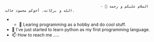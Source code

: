                                                 - 👋 السلام عليكم و رحمة الله و بركاته. أخوكم محمود خالد. 
- - 👀  Learing programming as a hobby and do cool stuff.
- 🌱 I've just started to learn python as my first programming language.
- 📫 How to reach me .....

<!---
Mahmoud1117/Mahmoud1117 is a ✨ special ✨ repository because its `README.md` (this file) appears on your GitHub profile.
You can click the Preview link to take a look at your changes.
--->
